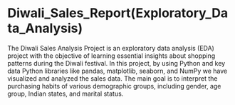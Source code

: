 # Diwali_Sales_Report(Exploratory_Data_Analysis)
The Diwali Sales Analysis Project is an exploratory data analysis (EDA) project with the objective of learning essential insights about shopping patterns during the Diwali festival. In this project, by using Python and key data Python libraries like pandas, matplotlib, seaborn, and NumPy we have visualized and analyzed the sales data. The main goal is to interpret the purchasing habits of various demographic groups, including gender, age group, Indian states, and marital status.
